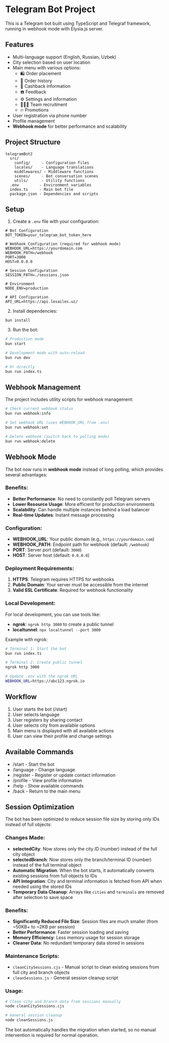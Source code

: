 # Telegram Bot Project

This is a Telegram bot built using TypeScript and Telegraf framework, running in webhook mode with Elysia.js server.

## Features

- Multi-language support (English, Russian, Uzbek)
- City selection based on user location
- Main menu with various options:
  - 🛍 Order placement
  - 📖 Order history
  - 💸 Cashback information
  - ☎️ Feedback
  - ⚙️ Settings and information
  - 🙋🏻‍♂️ Team recruitment
  - 🔥 Promotions
- User registration via phone number
- Profile management
- **Webhook mode** for better performance and scalability

## Project Structure

```
telegramBot2
  src/
    config/     - Configuration files
    locales/    - Language translations
    middlewares/ - Middleware functions
    scenes/     - Bot conversation scenes
    utils/      - Utility functions
  .env         - Environment variables
  index.ts     - Main bot file
  package.json - Dependencies and scripts
```

## Setup

1. Create a `.env` file with your configuration:
```env
# Bot Configuration
BOT_TOKEN=your_telegram_bot_token_here

# Webhook Configuration (required for webhook mode)
WEBHOOK_URL=https://yourdomain.com
WEBHOOK_PATH=/webhook
PORT=3000
HOST=0.0.0.0

# Session Configuration
SESSION_PATH=./sessions.json

# Environment
NODE_ENV=production

# API Configuration
API_URL=https://api.lesailes.uz/
```

2. Install dependencies:
```
bun install
```

3. Run the bot:
```bash
# Production mode
bun start

# Development mode with auto-reload
bun run dev

# Or directly
bun run index.ts
```

## Webhook Management

The project includes utility scripts for webhook management:

```bash
# Check current webhook status
bun run webhook:info

# Set webhook URL (uses WEBHOOK_URL from .env)
bun run webhook:set

# Delete webhook (switch back to polling mode)
bun run webhook:delete
```

## Webhook Mode

The bot now runs in **webhook mode** instead of long polling, which provides several advantages:

### Benefits:
- **Better Performance**: No need to constantly poll Telegram servers
- **Lower Resource Usage**: More efficient for production environments
- **Scalability**: Can handle multiple instances behind a load balancer
- **Real-time Updates**: Instant message processing

### Configuration:
- **WEBHOOK_URL**: Your public domain (e.g., `https://yourdomain.com`)
- **WEBHOOK_PATH**: Endpoint path for webhook (default: `/webhook`)
- **PORT**: Server port (default: `3000`)
- **HOST**: Server host (default: `0.0.0.0`)

### Deployment Requirements:
1. **HTTPS**: Telegram requires HTTPS for webhooks
2. **Public Domain**: Your server must be accessible from the internet
3. **Valid SSL Certificate**: Required for webhook functionality

### Local Development:
For local development, you can use tools like:
- **ngrok**: `ngrok http 3000` to create a public tunnel
- **localtunnel**: `npx localtunnel --port 3000`

Example with ngrok:
```bash
# Terminal 1: Start the bot
bun run index.ts

# Terminal 2: Create public tunnel
ngrok http 3000

# Update .env with the ngrok URL
WEBHOOK_URL=https://abc123.ngrok.io
```

## Workflow

1. User starts the bot (/start)
2. User selects language
3. User registers by sharing contact
4. User selects city from available options
5. Main menu is displayed with all available actions
6. User can view their profile and change settings

## Available Commands

- /start - Start the bot
- /language - Change language
- /register - Register or update contact information
- /profile - View profile information
- /help - Show available commands
- /back - Return to the main menu

## Session Optimization

The bot has been optimized to reduce session file size by storing only IDs instead of full objects:

### Changes Made:
- **selectedCity**: Now stores only the city ID (number) instead of the full city object
- **selectedBranch**: Now stores only the branch/terminal ID (number) instead of the full terminal object
- **Automatic Migration**: When the bot starts, it automatically converts existing sessions from full objects to IDs
- **API Integration**: City and terminal information is fetched from API when needed using the stored IDs
- **Temporary Data Cleanup**: Arrays like `cities` and `terminals` are removed after selection to save space

### Benefits:
- **Significantly Reduced File Size**: Session files are much smaller (from ~50KB+ to ~2KB per session)
- **Better Performance**: Faster session loading and saving
- **Memory Efficiency**: Less memory usage for session storage
- **Cleaner Data**: No redundant temporary data stored in sessions

### Maintenance Scripts:
- `cleanCitySessions.cjs` - Manual script to clean existing sessions from full city and branch objects
- `cleanSessions.js` - General session cleanup script

### Usage:
```bash
# Clean city and branch data from sessions manually
node cleanCitySessions.cjs

# General session cleanup
node cleanSessions.js
```

The bot automatically handles the migration when started, so no manual intervention is required for normal operation.
